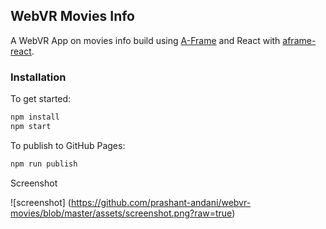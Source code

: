 ## WebVR Movies Info

A WebVR App on movies info build using
[A-Frame](https://aframe.io) and React with
[aframe-react](https://github.com/ngokevin/aframe-react).



### Installation

To get started:

```bash
npm install
npm start
```

To publish to GitHub Pages:

```bash
npm run publish
```

Screenshot

![screenshot] (https://github.com/prashant-andani/webvr-movies/blob/master/assets/screenshot.png?raw=true)
